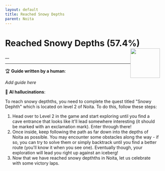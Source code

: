 ```yaml
---
layout: default
title: Reached Snowy Depths
parent: Noita
---
```


# Reached Snowy Depths (57.4%) <img style="float: right;" src="https://cdn.cloudflare.steamstatic.com/steamcommunity/public/images/apps/881100/84d2845edbfe01a27b855f235023d7ea5f3e770a.jpg" width="96" height="96">

__

***

:trophy: **Guide written by a human**:

_Add guide here_

:robot: **AI hallucinations**:

To reach snowy depthths, you need to complete the quest titled "Snowy Dephth" which is located on level 2 of Noita. To do this, follow these steps:
1) Head over to Level 2 in the game and start exploring until you find a cave entrance that looks like it'll lead somewhere interesting (it should be marked with an exclamation mark). Enter through there!
2) Once inside, keep following the path as far down into the depths of Noita as possible. You may encounter some obstacles along the way - if so, you can try to solve them or simply backtrack until you find a better route (you'll know it when you see one). Eventually though, your exploration will lead you right up against an iceberg!
3) Now that we have reached snowy depthths in Noita, let us celebrate with some victory laps.

